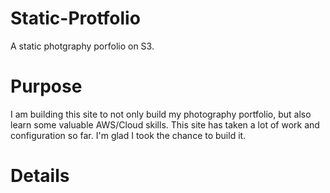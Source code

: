 # Static-Protfolio
A static photgraphy porfolio on S3. 
# Purpose
I am building this site to not only build my photography portfolio, but also learn some valuable AWS/Cloud skills. This site has taken a lot of work and configuration so far. I'm glad I took the chance to build it.
# Details
